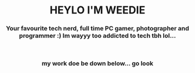 <!--<img align="center" src="https://i.ibb.co/xhVpFym/IMG-3779.png" width="25%">-->
<h1 align="center">HEYLO I'M WEEDIE</h1>
<h3 align="center">Your favourite tech nerd, full time PC gamer, photographer and programmer :) Im wayyy too addicted to tech tbh lol...</h3>
<br>



<h3 align="center">my work doe be down below... go look</h3>
